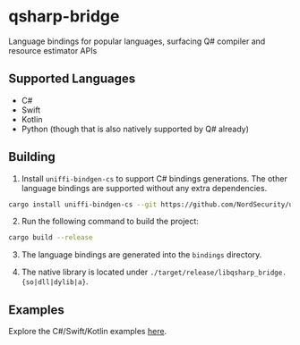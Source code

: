 # qsharp-bridge
Language bindings for popular languages, surfacing Q# compiler and resource estimator APIs

## Supported Languages

- C#
- Swift
- Kotlin
- Python (though that is also natively supported by Q# already)

## Building

1. Install `uniffi-bindgen-cs` to support C# bindings generations. The other language bindings are supported without any extra dependencies.

```bash
cargo install uniffi-bindgen-cs --git https://github.com/NordSecurity/uniffi-bindgen-cs
```

2. Run the following command to build the project:

```bash
cargo build --release
```

3. The language bindings are generated into the `bindings` directory.

4. The native library is located under `./target/release/libqsharp_bridge.{so|dll|dylib|a}`.

## Examples

Explore the C#/Swift/Kotlin examples [here](./examples).